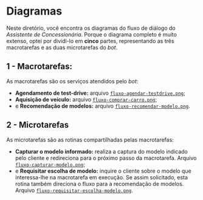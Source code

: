 # Diagramas

Neste diretório, você encontra os diagramas do fluxo de diálogo do _Assistente de Concessionária_. Porque o diagrama completo é muito extenso, optei por dividí-lo em **cinco** partes, representando as três macrotarefas e as duas microtarefas do _bot_.

## 1 - Macrotarefas:

As macrotarefas são os serviços atendidos pelo _bot_:

- **Agendamento de test-drive:** arquivo [`fluxo-agendar-testdrive.png`](./fluxo-agendar-testdrive.png);
- **Aquisição de veículo:** arquivo [`fluxo-comprar-carro.png`](./fluxo-comprar-carro.png);
- e **Recomendação de modelos:** arquivo [`fluxo-recomendar-modelo.png`](./fluxo-recomendar-modelo.png).

## 2 - Microtarefas

As microtarefas são as rotinas compartilhadas pelas macrotarefas:

- **Capturar o modelo informado:** realiza a captura do modelo indicado pelo cliente e redireciona para o próximo passo da macrotarefa. Arquivo [`fluxo-capturar-modelo.png`](./fluxo-capturar-modelo.png);
- e **Requisitar escolha de modelo:** inquire o cliente sobre o modelo que interessa-lhe na macrotarefa em execução. Se assim solicitado, esta rotina também direciona o fluxo para a recomendação de modelos. Arquivo [`fluxo-requisitar-escolha-modelo.png`](./fluxo-requisitar-escolha-modelo.png).